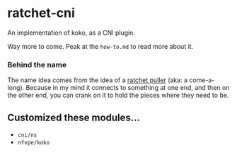 # ratchet-cni

An implementation of koko, as a CNI plugin.

Way more to come. Peak at the `how-to.md` to read more about it.

### Behind the name

The name idea comes from the idea of a [ratchet puller](https://en.wikipedia.org/wiki/Come-A-Long) (aka: a come-a-long). Because in my mind it connects to something at one end, and then on the other end, you can crank on it to hold the pieces where they need to be.

## Customized these modules...

* `cni/ns`
* `nfvpe/koko`